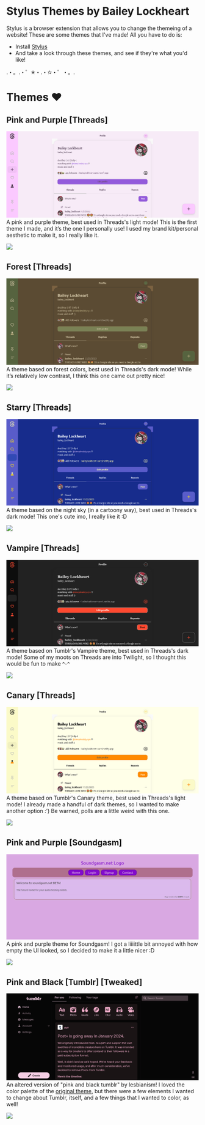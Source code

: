 # Stylus Themes by Bailey Lockheart
Stylus is a browser extension that allows you to change the themeing of a website! These are some themes that I've made! All you have to do is:

- Install [Stylus](https://add0n.com/stylus.html)
- And take a look through these themes, and see if they're what you'd like!

.・。.・゜✭・.・✫・゜・。. 

# Themes ♥

## Pink and Purple [Threads]
![pink and purple threads theme preview image](https://raw.githubusercontent.com/baileylockheart/stylus/main/images/pink-and-purple-threads.png)
A pink and purple theme, best used in Threads's light mode! This is the first theme I made, and it’s the one I personally use! I used my brand kit/personal aesthetic to make it, so I really like it.

[![](https://img.shields.io/badge/Install_directly_with-Stylus-teal)](https://raw.githubusercontent.com/baileylockheart/stylus/main/pink-and-purple-threads.user.styl)

## Forest [Threads]
![forest threads theme preview image](https://raw.githubusercontent.com/baileylockheart/stylus/main/images/forest-threads.png)
A theme based on forest colors, best used in Threads's dark mode! While it’s relatively low contrast, I think this one came out pretty nice!

[![](https://img.shields.io/badge/Install_directly_with-Stylus-teal)](https://raw.githubusercontent.com/baileylockheart/stylus/main/forest-threads.user.styl)

## Starry [Threads]
![starry threads theme preview image](https://raw.githubusercontent.com/baileylockheart/stylus/main/images/starry-threads.png)
A theme based on the night sky (in a cartoony way), best used in Threads's dark mode! This one's cute imo, I really like it :D

[![](https://img.shields.io/badge/Install_directly_with-Stylus-teal)](https://raw.githubusercontent.com/baileylockheart/stylus/main/starry-threads.user.styl)

## Vampire [Threads]
![vampire threads theme preview image](https://raw.githubusercontent.com/baileylockheart/stylus/main/images/vampire-threads.png)
A theme based on Tumblr's Vampire theme, best used in Threads's dark mode! Some of my moots on Threads are into Twilight, so I thought this would be fun to make ^-^

[![](https://img.shields.io/badge/Install_directly_with-Stylus-teal)](https://raw.githubusercontent.com/baileylockheart/stylus/main/vampire-threads.user.styl)

## Canary [Threads]
![canary threads theme preview image](https://raw.githubusercontent.com/baileylockheart/stylus/main/images/canary-threads.png)
A theme based on Tumblr's Canary theme, best used in Threads's light mode! I already made a handful of dark themes, so I wanted to make another option :’) Be warned, polls are a little weird with this one.

[![](https://img.shields.io/badge/Install_directly_with-Stylus-teal)](https://raw.githubusercontent.com/baileylockheart/stylus/main/canary-threads.user.styl)

## Pink and Purple [Soundgasm]
![pink and purple soundgasm theme preview image](https://raw.githubusercontent.com/baileylockheart/stylus/main/images/pink-and-purple-soundgasm.png)
A pink and purple theme for Soundgasm! I got a liiiittle bit annoyed with how empty the UI looked, so I decided to make it a little nicer :D

[![](https://img.shields.io/badge/Install_directly_with-Stylus-teal)](https://raw.githubusercontent.com/baileylockheart/stylus/main/pink-and-purple-soundgasm.user.styl)

## Pink and Black [Tumblr] [Tweaked]
![pink and black tumblr tweaked theme preview image](https://raw.githubusercontent.com/baileylockheart/stylus/main/images/pink-and-black-tumblr-tweaked.png)
An altered version of "pink and black tumblr" by lesbianism! I loved the color palette of the [original theme](https://userstyles.world/style/12955/pink-and-black-tumblr), but there were a few elements I wanted to change about Tumblr, itself, and a few things that I wanted to color, as well!

[![](https://img.shields.io/badge/Install_directly_with-Stylus-teal)](https://raw.githubusercontent.com/baileylockheart/stylus/main/pink-and-black-tumblr-tweaked.user.styl)

